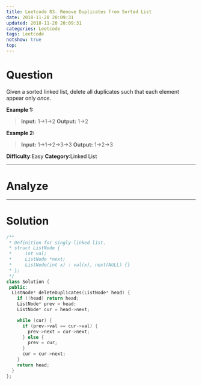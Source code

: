 ```yaml
---
title: Leetcode 83. Remove Duplicates from Sorted List
date: 2018-11-20 20:09:31
updated: 2018-11-20 20:09:31
categories: Leetcode
tags: Leetcode
notshow: true
top:
---
```


# Question

Given a sorted linked list, delete all duplicates such that each element appear only  _once_.

**Example 1:**

> **Input:** 1->1->2
> **Output:** 1->2

**Example 2:**

> **Input:** 1->1->2->3->3
> **Output:** 1->2->3

**Difficulty**:Easy
**Category**:Linked List

<!-- more -->

------------

# Analyze

------------

# Solution

```cpp
/**
 * Definition for singly-linked list.
 * struct ListNode {
 *     int val;
 *     ListNode *next;
 *     ListNode(int x) : val(x), next(NULL) {}
 * };
 */
class Solution {
 public:
  ListNode* deleteDuplicates(ListNode* head) {
    if (!head) return head;
    ListNode* prev = head;
    ListNode* cur = head->next;

    while (cur) {
      if (prev->val == cur->val) {
        prev->next = cur->next;
      } else {
        prev = cur;
      }
      cur = cur->next;
    }
    return head;
  }
};
```